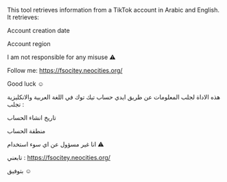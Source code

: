 This tool retrieves information from a TikTok account in Arabic and English. It retrieves:

Account creation date

Account region

I am not responsible for any misuse ⚠︎ 

Follow me:  https://fsocitey.neocities.org/

Good luck ☺ 


هذه الاداة لجلب المعلومات عن طريق ايدي حساب تيك توك في اللغة العربية والانكليزية تجلب : 

تاريخ انشاء الحساب

منطقة الحساب 


انا غير مسؤول عن اي سوء استخدام ⚠︎

تابعني : https://fsocitey.neocities.org/
 
بتوفيق ☺ 

